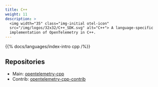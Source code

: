 ```yaml
---
title: C++
weight: 11
description: >
  <img width="35" class="img-initial otel-icon"
  src="/img/logos/32x32/C++_SDK.svg" alt="C++"> A language-specific
  implementation of OpenTelemetry in C++.
---
```


{{% docs/languages/index-intro cpp /%}}

## Repositories

- Main: [opentelemetry-cpp](https://github.com/open-telemetry/opentelemetry-cpp)
- Contrib:
  [opentelemetry-cpp-contrib](https://github.com/open-telemetry/opentelemetry-cpp-contrib)
